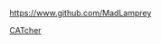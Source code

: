 
<!-- Give link to your github home page -->
<span id="github">https://www.github.com/MadLamprey</span>

<!-- [CS3281: Give your NUS-OSS project][CS3282: give your internal and external projects related to the module] -->
<span id="projects">[CATcher](https://github.com/CATcher-org/CATcher)</span>
